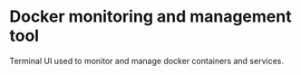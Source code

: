 # Docker monitoring and management tool

Terminal UI used to monitor and manage docker containers and services.
